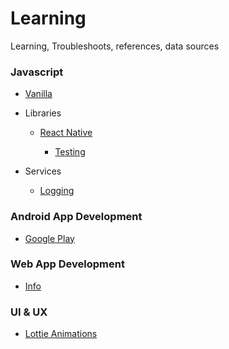 # Learning

Learning, Troubleshoots, references, data sources

### Javascript

- [Vanilla](javascript/vanilla.md)

- Libraries

  - [React Native](javascript/libraries/react-native/react-native.md)

    - [Testing](javascript/libraries/react-native/testing.md)

- Services

  - [Logging](javascript/services/logging.md)

### Android App Development

- [Google Play](mobile/android/google-play.md)

### Web App Development

- [Info](web/info.md)

### UI & UX

- [Lottie Animations](https://github.com/react-native-community/lottie-react-native)
